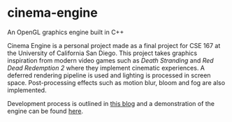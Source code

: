 # cinema-engine
An OpenGL graphics engine built in C++

Cinema Engine is a personal project made as a final project for CSE 167 at the University of California San Diego. This project takes graphics inspiration from modern video games such as *Death Stranding* and *Red Dead Redemption 2* where they implement cinematic experiences. A deferred rendering pipeline is used and lighting is processed in screen space. Post-processing effects such as motion blur, bloom and fog are also implemented.

Development process is outlined in [this blog](https://cinemaengine.movie.blog/) and a demonstration of the engine can be found [here](https://www.youtube.com/watch?v=1I4iNAFo1XA).
